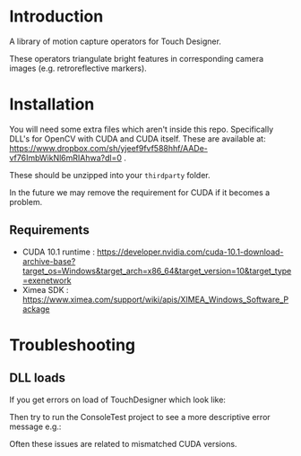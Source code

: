 # Introduction

A library of motion capture operators for Touch Designer.

These operators triangulate bright features in corresponding camera images (e.g. retroreflective markers).

# Installation

You will need some extra files which aren't inside this repo. Specifically DLL's for OpenCV with CUDA and CUDA itself. These are available at: https://www.dropbox.com/sh/yjeef9fvf588hhf/AADe-vf76ImbWikNl6mRIAhwa?dl=0 .

These should be unzipped into your `thirdparty` folder.

In the future we may remove the requirement for CUDA if it becomes a problem. 

## Requirements

* CUDA 10.1 runtime : https://developer.nvidia.com/cuda-10.1-download-archive-base?target_os=Windows&target_arch=x86_64&target_version=10&target_type=exenetwork
* Ximea SDK : https://www.ximea.com/support/wiki/apis/XIMEA_Windows_Software_Package

# Troubleshooting

## DLL loads

If you get errors on load of TouchDesigner which look like:

Then try to run the ConsoleTest project to see a more descriptive error message e.g.:


Often these issues are related to mismatched CUDA versions.